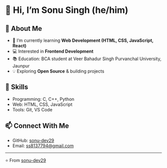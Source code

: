 # 👋 Hi, I’m Sonu Singh (he/him)

## 🚀 About Me
- 🌱 I’m currently learning **Web Development (HTML, CSS, JavaScript, React)**
- 💻 Interested in **Frontend Development**
- 📚 Education: BCA student at Veer Bahadur Singh Purvanchal University, Jaunpur
- 💡 Exploring **Open Source** & building projects

## 🔧 Skills
- Programming: C, C++, Python
- Web: HTML, CSS, JavaScript
- Tools: Git, VS Code

## 📫 Connect With Me
- GitHub: [sonu-dev29](https://github.com/sonu-dev29)
- Email: ss8137794@gmail.com

---

⭐️ From [sonu-dev29](https://github.com/sonu-dev29)
